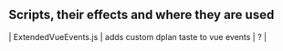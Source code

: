 ## Scripts, their effects and where they are used

| ExtendedVueEvents.js | adds custom dplan taste to vue events | ? |
